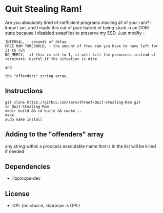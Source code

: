 # Quit Stealing Ram!
Are you absolutely tired of inefficient programs stealing all of your ram? I know I am, and I made this out of pure hatred of being stuck in an OOM state because I disabled swapfiles to preserve my SSD. Just modify -

```
INTERVAL, - seconds of delay
FREE_RAM_THRESHOLD, - the amount of free ram you have to have left for it to run
NO_MERCY, -if this is set to 1, it will kill the preoccess instead of terminate. Useful if the situation is dire

and

the "offenders" string array
```

## Instructions
```
git clone https://github.com/zeroxthreef/Quit-Stealing-Ram.git
cd Quit-Stealing-Ram
mkdir build && cd build && cmake ..
make
sudo make install
```

## Adding to the "offenders" array
any string within a proccess executable name that is in the list will be killed if needed

## Dependencies
* libprocps-dev

## License
* GPL (no choice, libprocps is GPL)


